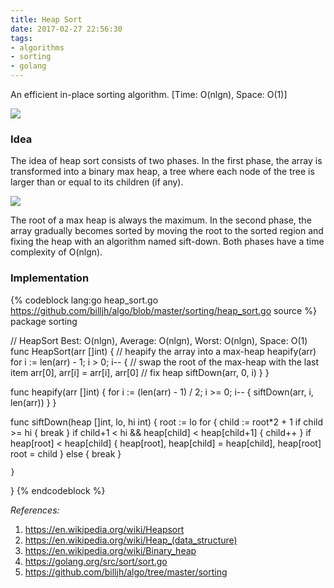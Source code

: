 ```yaml
---
title: Heap Sort
date: 2017-02-27 22:56:30
tags:
- algorithms
- sorting
- golang
---
```


An efficient in-place sorting algorithm. [Time: O(nlgn), Space: O(1)]

![](https://upload.wikimedia.org/wikipedia/commons/1/1b/Sorting_heapsort_anim.gif)

<!-- more -->

### Idea

The idea of heap sort consists of two phases. In the first phase, the array is transformed into a binary max heap, a tree where each node of the tree is larger than or equal to its children (if any).

![](https://upload.wikimedia.org/wikipedia/commons/d/d2/Heap-as-array.svg)

The root of a max heap is always the maximum. In the second phase, the array gradually becomes sorted by moving the root to the sorted region and fixing the heap with an algorithm named sift-down. Both phases have a time complexity of O(nlgn).

### Implementation

{% codeblock lang:go heap_sort.go https://github.com/billjh/algo/blob/master/sorting/heap_sort.go source %}
package sorting

// HeapSort Best: O(nlgn), Average: O(nlgn), Worst: O(nlgn), Space: O(1)
func HeapSort(arr []int) {
	// heapify the array into a max-heap
	heapify(arr)
	for i := len(arr) - 1; i > 0; i-- {
		// swap the root of the max-heap with the last item
		arr[0], arr[i] = arr[i], arr[0]
		// fix heap
		siftDown(arr, 0, i)
	}
}

func heapify(arr []int) {
	for i := (len(arr) - 1) / 2; i >= 0; i-- {
		siftDown(arr, i, len(arr))
	}
}

func siftDown(heap []int, lo, hi int) {
	root := lo
	for {
		child := root*2 + 1
		if child >= hi {
			break
		}
		if child+1 < hi && heap[child] < heap[child+1] {
			child++
		}
		if heap[root] < heap[child] {
			heap[root], heap[child] = heap[child], heap[root]
			root = child
		} else {
			break
		}

	}
}
{% endcodeblock %}

_References:_
1. https://en.wikipedia.org/wiki/Heapsort
2. <https://en.wikipedia.org/wiki/Heap_(data_structure)>
3. https://en.wikipedia.org/wiki/Binary_heap
4. https://golang.org/src/sort/sort.go
5. https://github.com/billjh/algo/tree/master/sorting
